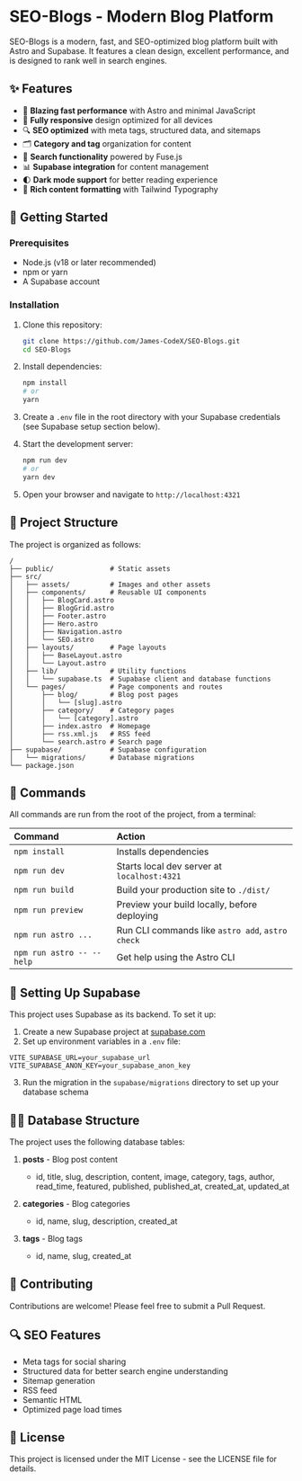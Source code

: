 # SEO-Blogs - Modern Blog Platform

SEO-Blogs is a modern, fast, and SEO-optimized blog platform built with Astro and Supabase. It features a clean design, excellent performance, and is designed to rank well in search engines.

## ✨ Features

- 🚀 **Blazing fast performance** with Astro and minimal JavaScript
- 📱 **Fully responsive** design optimized for all devices
- 🔍 **SEO optimized** with meta tags, structured data, and sitemaps
- 🗂️ **Category and tag** organization for content
- 🔎 **Search functionality** powered by Fuse.js
- 📊 **Supabase integration** for content management
- 🌓 **Dark mode support** for better reading experience
- 📝 **Rich content formatting** with Tailwind Typography

## 👣 Getting Started

### Prerequisites

- Node.js (v18 or later recommended)
- npm or yarn
- A Supabase account

### Installation

1. Clone this repository:
   ```bash
   git clone https://github.com/James-CodeX/SEO-Blogs.git
   cd SEO-Blogs
   ```

2. Install dependencies:
   ```bash
   npm install
   # or
   yarn
   ```

3. Create a `.env` file in the root directory with your Supabase credentials (see Supabase setup section below).

4. Start the development server:
   ```bash
   npm run dev
   # or
   yarn dev
   ```

5. Open your browser and navigate to `http://localhost:4321`

## 🚀 Project Structure

The project is organized as follows:

```text
/
├── public/              # Static assets
├── src/
│   ├── assets/          # Images and other assets
│   ├── components/      # Reusable UI components
│   │   ├── BlogCard.astro
│   │   ├── BlogGrid.astro
│   │   ├── Footer.astro
│   │   ├── Hero.astro
│   │   ├── Navigation.astro
│   │   └── SEO.astro
│   ├── layouts/         # Page layouts
│   │   ├── BaseLayout.astro
│   │   └── Layout.astro
│   ├── lib/             # Utility functions
│   │   └── supabase.ts  # Supabase client and database functions
│   └── pages/           # Page components and routes
│       ├── blog/        # Blog post pages
│       │   └── [slug].astro
│       ├── category/    # Category pages
│       │   └── [category].astro
│       ├── index.astro  # Homepage
│       ├── rss.xml.js   # RSS feed
│       └── search.astro # Search page
├── supabase/            # Supabase configuration
│   └── migrations/      # Database migrations
└── package.json
```

## 🧞 Commands

All commands are run from the root of the project, from a terminal:

| Command                   | Action                                           |
| :------------------------ | :----------------------------------------------- |
| `npm install`             | Installs dependencies                            |
| `npm run dev`             | Starts local dev server at `localhost:4321`      |
| `npm run build`           | Build your production site to `./dist/`          |
| `npm run preview`         | Preview your build locally, before deploying     |
| `npm run astro ...`       | Run CLI commands like `astro add`, `astro check` |
| `npm run astro -- --help` | Get help using the Astro CLI                     |

## 🔑 Setting Up Supabase

This project uses Supabase as its backend. To set it up:

1. Create a new Supabase project at [supabase.com](https://supabase.com/)
2. Set up environment variables in a `.env` file:

```env
VITE_SUPABASE_URL=your_supabase_url
VITE_SUPABASE_ANON_KEY=your_supabase_anon_key
```

3. Run the migration in the `supabase/migrations` directory to set up your database schema

## 👨‍💻 Database Structure

The project uses the following database tables:

1. **posts** - Blog post content
   - id, title, slug, description, content, image, category, tags, author, read_time, featured, published, published_at, created_at, updated_at

2. **categories** - Blog categories
   - id, name, slug, description, created_at

3. **tags** - Blog tags
   - id, name, slug, created_at

## 💬 Contributing

Contributions are welcome! Please feel free to submit a Pull Request.

## 🔍 SEO Features

- Meta tags for social sharing
- Structured data for better search engine understanding
- Sitemap generation
- RSS feed
- Semantic HTML
- Optimized page load times

## 📃 License

This project is licensed under the MIT License - see the LICENSE file for details.

